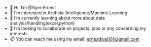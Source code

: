 - 👋 Hi, I’m @Kyei-Ernest
- 👀 I’m interested in Artificial Intelligence/Machine Learning
- 🌱 I’m currently learning about more about data analysis/handling(excel,python)
- 💞️ I’m looking to collaborate on projects, jobs or any concerning my interests 
- 📫 You can reach me using my email: ernestkyei101@gmail.com

<!---
Kyei-Ernest/Kyei-Ernest is a ✨ special ✨ repository because its `README.md` (this file) appears on your GitHub profile.
You can click the Preview link to take a look at your changes.
--->
